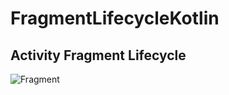 # FragmentLifecycleKotlin
## Activity Fragment Lifecycle

![Fragment](https://user-images.githubusercontent.com/57098047/189314742-07445ffb-8392-4d3d-ad91-06afbd5eee19.gif)


